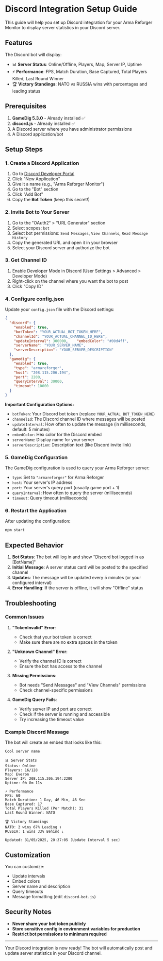 # Discord Integration Setup Guide

This guide will help you set up Discord integration for your Arma Reforger Monitor to display server statistics in your Discord server.

## Features

The Discord bot will display:
- 📊 **Server Status**: Online/Offline, Players, Map, Server IP, Uptime
- ⚡ **Performance**: FPS, Match Duration, Base Captured, Total Players Killed, Last Round Winner
- 🏆 **Victory Standings**: NATO vs RUSSIA wins with percentages and leading status

## Prerequisites

1. **GameDig 5.3.0** - Already installed ✅
2. **discord.js** - Already installed ✅
3. A Discord server where you have administrator permissions
4. A Discord application/bot

## Setup Steps

### 1. Create a Discord Application

1. Go to [Discord Developer Portal](https://discord.com/developers/applications)
2. Click "New Application"
3. Give it a name (e.g., "Arma Reforger Monitor")
4. Go to the "Bot" section
5. Click "Add Bot"
6. Copy the **Bot Token** (keep this secret!)

### 2. Invite Bot to Your Server

1. Go to the "OAuth2" > "URL Generator" section
2. Select scopes: `bot`
3. Select bot permissions: `Send Messages`, `View Channels`, `Read Message History`
4. Copy the generated URL and open it in your browser
5. Select your Discord server and authorize the bot

### 3. Get Channel ID

1. Enable Developer Mode in Discord (User Settings > Advanced > Developer Mode)
2. Right-click on the channel where you want the bot to post
3. Click "Copy ID"

### 4. Configure config.json

Update your `config.json` file with the Discord settings:

```json
{
  "discord": {
    "enabled": true,
    "botToken": "YOUR_ACTUAL_BOT_TOKEN_HERE",
    "channelId": "YOUR_ACTUAL_CHANNEL_ID_HERE",
    "updateInterval": 300000,    "embedColor": "#00d4ff",
    "serverName": "YOUR_SERVER_NAME",
    "serverDescription": "YOUR_SERVER_DESCRIPTION"
  },
  "gamedig": {
    "enabled": true,
    "type": "armareforger",
    "host": "208.115.206.194",
    "port": 2200,
    "queryInterval": 30000,
    "timeout": 10000
  }
}
```

**Important Configuration Options:**

- `botToken`: Your Discord bot token (replace `YOUR_ACTUAL_BOT_TOKEN_HERE`)
- `channelId`: The Discord channel ID where messages will be posted
- `updateInterval`: How often to update the message (in milliseconds, default: 5 minutes)
- `embedColor`: Hex color for the Discord embed
- `serverName`: Display name for your server
- `serverDescription`: Description text (like Discord invite link)

### 5. GameDig Configuration

The GameDig configuration is used to query your Arma Reforger server:

- `type`: Set to `"armareforger"` for Arma Reforger
- `host`: Your server's IP address
- `port`: Your server's query port (usually game port + 1)
- `queryInterval`: How often to query the server (milliseconds)
- `timeout`: Query timeout (milliseconds)

### 6. Restart the Application

After updating the configuration:

```bash
npm start
```

## Expected Behavior

1. **Bot Status**: The bot will log in and show "Discord bot logged in as [BotName]"
2. **Initial Message**: A server status card will be posted to the specified channel
3. **Updates**: The message will be updated every 5 minutes (or your configured interval)
4. **Error Handling**: If the server is offline, it will show "Offline" status

## Troubleshooting

### Common Issues

1. **"TokenInvalid" Error**: 
   - Check that your bot token is correct
   - Make sure there are no extra spaces in the token

2. **"Unknown Channel" Error**:
   - Verify the channel ID is correct
   - Ensure the bot has access to the channel

3. **Missing Permissions**:
   - Bot needs "Send Messages" and "View Channels" permissions
   - Check channel-specific permissions

4. **GameDig Query Fails**:
   - Verify server IP and port are correct
   - Check if the server is running and accessible
   - Try increasing the timeout value

### Example Discord Message

The bot will create an embed that looks like this:

```
Cool server name

📊 Server Stats
Status: Online
Players: 16/128
Map: Everon
Server IP: 208.115.206.194:2200
Uptime: 0h 8m 11s

⚡ Performance
FPS: 60
Match Duration: 1 Day, 46 Min, 46 Sec
Base Captured: 17
Total Players Killed (Per Match): 31
Last Round Winner: NATO

🏆 Victory Standings
NATO: 2 wins 67% Leading ↑
RUSSIA: 1 wins 33% Behind ↓

Updated: 31/05/2025, 20:37:05 (Update Interval 5 sec)
```

## Customization

You can customize:
- Update intervals
- Embed colors
- Server name and description
- Query timeouts
- Message formatting (edit `discord-bot.js`)

## Security Notes

- **Never share your bot token publicly**
- **Store sensitive config in environment variables for production**
- **Restrict bot permissions to minimum required**

---

Your Discord integration is now ready! The bot will automatically post and update server statistics in your Discord channel.
